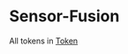# Sensor-Fusion
All tokens in [Token](https://github.com/apourghani/Sensor-Fusion/blob/sajadi/nuscenes_Find_Tokens.ipynb)
